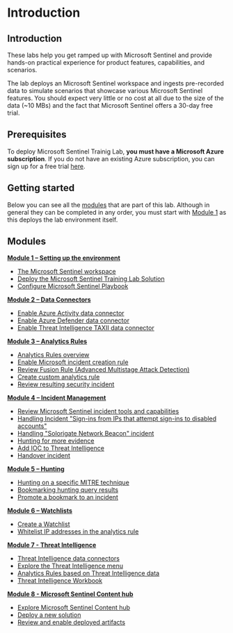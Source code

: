 # Introduction

## Introduction

These labs help you get ramped up with Microsoft Sentinel and provide hands-on practical experience for product features, capabilities, and scenarios.

The lab deploys an Microsoft Sentinel workspace and ingests pre-recorded data to simulate scenarios that showcase various Microsoft Sentinel features. You should expect very little or no cost at all due to the size of the data (\~10 MBs) and the fact that Microsoft Sentinel offers a 30-day free trial.

## Prerequisites

To deploy Microsoft Sentinel Trainig Lab, **you must have a Microsoft Azure subscription**. If you do not have an existing Azure subscription, you can sign up for a free trial [here](https://azure.microsoft.com/free/).

## Getting started

Below you can see all the [modules](./#Modules) that are part of this lab. Although in general they can be completed in any order, you must start with [Module 1](Modules/Module-1-Setting-up-the-environment.md) as this deploys the lab environment itself.

## Modules

[**Module 1 – Setting up the environment**](Modules/Module-1-Setting-up-the-environment.md)

* [The Microsoft Sentinel workspace](Modules/Module-1-Setting-up-the-environment.md#exercise-1-the-azure-sentinel-workspace)
* [Deploy the Microsoft Sentinel Training Lab Solution](Modules/Module-1-Setting-up-the-environment.md#exercise-2-deploy-the-azure-sentinel-training-lab-solution)
* [Configure Microsoft Sentinel Playbook](Modules/Module-1-Setting-up-the-environment.md#exercise-3-configure-azure-sentinel-playbook)

[**Module 2 – Data Connectors**](Modules/Module-2-Data-Connectors.md)

* [Enable Azure Activity data connector](Modules/Module-2-Data-Connectors.md#exercise-1-enable-azure-activity-data-connector)
* [Enable Azure Defender data connector](Modules/Module-2-Data-Connectors.md#exercise-2-enable-azure-defender-data-connector)
* [Enable Threat Intelligence TAXII data connector](Modules/Module-2-Data-Connectors.md#exercise-3-enable-threat-intelligence-taxii-data-connector)

[**Module 3 – Analytics Rules**](Modules/Module-3-Analytics-Rules.md)

* [Analytics Rules overview](Modules/Module-3-Analytics-Rules.md#exercise-1-analytics-rules-overview)
* [Enable Microsoft incident creation rule](Modules/Module-3-Analytics-Rules.md#exercise-2-enable-microsoft-incident-creation-rule)
* [Review Fusion Rule (Advanced Multistage Attack Detection)](Modules/Module-3-Analytics-Rules.md#exercise-3-review-fusion-rule-advanced-multistage-attack-detection)
* [Create custom analytics rule](Modules/Module-3-Analytics-Rules.md#exercise-4-create-azure-sentinel-custom-analytics-rule)
* [Review resulting security incident](Modules/Module-3-Analytics-Rules.md#exercise-5-review-resulting-security-incident)

[**Module 4 – Incident Management**](Modules/Module-4-Incident-Management.md)

* [Review Microsoft Sentinel incident tools and capabilities](Modules/Module-4-Incident-Management.md#exercise-1-review-azure-sentinel-incident-tools-and-capabilities)
* [Handling Incident "Sign-ins from IPs that attempt sign-ins to disabled accounts"](Modules/Module-4-Incident-Management.md#exercise-2-handling-incident-sign-ins-from-ips-that-attempt-sign-ins-to-disabled-accounts)
* [Handling "Solorigate Network Beacon" incident](Modules/Module-4-Incident-Management.md#exercise-3-Handling-solorigate-network-beacon-incident)
* [Hunting for more evidence](Modules/Module-4-Incident-Management.md#exercise-4-Hunting-for-more-evidence)
* [Add IOC to Threat Intelligence](Modules/Module-4-Incident-Management.md#exercise-5-Add-IOC-to-Threat-Intelligence)
* [Handover incident](Modules/Module-4-Incident-Management.md#exercise-6-Handover-incident)

[**Module 5 – Hunting**](Modules/Module-5-Hunting.md)

* [Hunting on a specific MITRE technique](Modules/Module-5-Hunting.md#exercise-1-Hunting-on-a-specific-MITRE-technique)
* [Bookmarking hunting query results](Modules/Module-5-Hunting.md#exercise-2-Bookmarking-hunting-query-results)
* [Promote a bookmark to an incident](Modules/Module-5-Hunting.md#exercise-3-Promote-a-bookmark-to-an-incident)


[**Module 6 – Watchlists**](Modules/Module-6-Watchlists.md)

* [Create a Watchlist](Modules/Module-6-Watchlists.md#exercise-1-create-a-watchlist)
* [Whitelist IP addresses in the analytics rule](Modules/Module-6-Watchlists.md#exercise-2-whitelist-ip-addresses-in-the-analytics-rule)


[**Module 7 - Threat Intelligence**](Modules/Module-7-Threat-Intelligence.md)

* [Threat Intelligence data connectors](Modules/Module-7-Threat-Intelligence.md#exercise-1-threat-intelligence-data-connectors)
* [Explore the Threat Intelligence menu](Modules/Module-7-Threat-Intelligence.md#exercise-2-explore-the-threat-intelligence-menu)
* [Analytics Rules based on Threat Intelligence data](Modules/Module-7-Threat-Intelligence.md#exercise-3-analytics-rules-based-on-threat-intelligence-data)
* [Threat Intelligence Workbook](Modules/Module-7-Threat-Intelligence.md#exercise-5-threat-intelligence-workbook)

[**Module 8 - Microsoft Sentinel Content hub**](Modules/Module-8-Azure-Sentinel-Solutions.md)

* [Explore Microsoft Sentinel Content hub](Modules/Module-8-Azure-Sentinel-Solutions.md#exercise-1-explore-azure-sentinel-content-hub)
* [Deploy a new solution](Modules/Module-8-Azure-Sentinel-Solutions.md#exercise-2-deploy-a-new-solution)
* [Review and enable deployed artifacts](Modules/Module-8-Azure-Sentinel-Solutions.md#exercise-3-review-and-enable-deployed-artifacts)